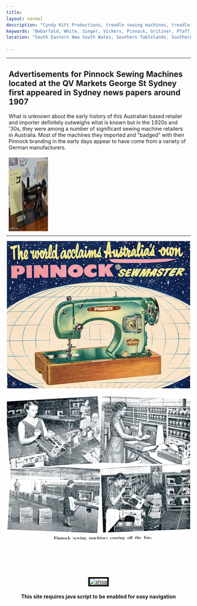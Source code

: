```yaml
---
title: 
layout: normal
description: "Cyndy Kitt Productions, treadle sewing machines, treadle sewing machine parts, sewing machine parts, vintage treadle sewing machines, reproduction sewing machine manuals, sewing machine manual, eco sewing"
keywords: "Bebarfald, White, Singer, Vickers, Pinnock, Gritzner, Pfaff, treadle sewing machine, vintage sewing machine, sewing machine manual"
location: "South Eastern New South Wales, Southern Tablelands, Southern Highlands, Goulburn, New South Wales, Australia.  Custom clothing and costume.  Craft accesories "

---
```


<!-- #BeginEditable "body2" --> 
<table width="800" border="0" cellspacing="4" cellpadding="3" align="center">
  <tr> 
    <td colspan="2" height="62"> 
      <h2>Advertisements for Pinnock Sewing Machines located at the QV Markets 
        George St Sydney first appeared in Sydney news papers around 1907</h2>
      <p>What is unknown about the early history of this Australian based retailer 
        and importer definitely outweighs what is known but in the 1920s and '30s, 
        they were among a number of significant sewing machine retailers in Australia. 
        Most of the machines they imported and &quot;badged&quot; with their Pinnock 
        branding in the early days appear to have come from a variety of German 
        manufacturers. </p>
    </td>
  </tr>
  <tr> 
    <td width="174"><img src="pic/LSAF-ModA-A19.02.jpg" width="250" height="200"></td>
    <td width="602"> </td>
  </tr>
  <tr> 
    <td colspan="2"> 
      <div align="center"> </div>
    </td>
  </tr>
</table>
<p align="center"><img src="pic/pinnock/pinnock.sewmaster.ad1c.png" width="500" height="400"></p>
<p align="center"><img src="pic/pinnock/Pinnock.F02.png" width="500" height="400"></p>
<p align="center">&nbsp;</p>
<p>&nbsp;</p>
<!-- #EndEditable --><br>

<div align="center"><a href="../a.main/shop.htm" target="_blank"><font color="#000000"><img src="../common/buttons/ckpshopani.gif" width="400" height="100" border="4" alt="shop"></font></a></div>
<h4 align="center">This site requires java script to be enabled for easy navigation</h4>
</body>
<!-- #EndTemplate --></html>
